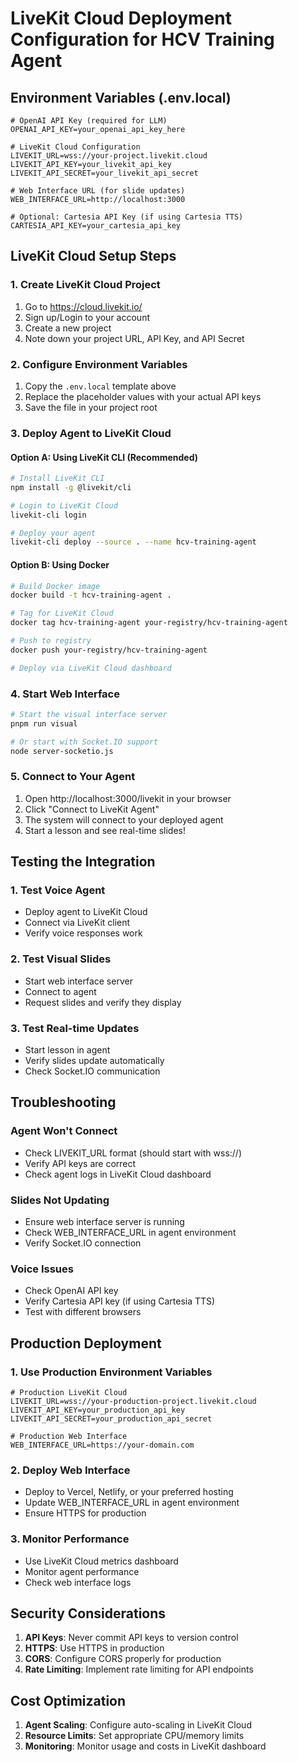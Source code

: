 # LiveKit Cloud Deployment Configuration for HCV Training Agent

## Environment Variables (.env.local)
```env
# OpenAI API Key (required for LLM)
OPENAI_API_KEY=your_openai_api_key_here

# LiveKit Cloud Configuration
LIVEKIT_URL=wss://your-project.livekit.cloud
LIVEKIT_API_KEY=your_livekit_api_key
LIVEKIT_API_SECRET=your_livekit_api_secret

# Web Interface URL (for slide updates)
WEB_INTERFACE_URL=http://localhost:3000

# Optional: Cartesia API Key (if using Cartesia TTS)
CARTESIA_API_KEY=your_cartesia_api_key
```

## LiveKit Cloud Setup Steps

### 1. Create LiveKit Cloud Project
1. Go to https://cloud.livekit.io/
2. Sign up/Login to your account
3. Create a new project
4. Note down your project URL, API Key, and API Secret

### 2. Configure Environment Variables
1. Copy the `.env.local` template above
2. Replace the placeholder values with your actual API keys
3. Save the file in your project root

### 3. Deploy Agent to LiveKit Cloud

#### Option A: Using LiveKit CLI (Recommended)
```bash
# Install LiveKit CLI
npm install -g @livekit/cli

# Login to LiveKit Cloud
livekit-cli login

# Deploy your agent
livekit-cli deploy --source . --name hcv-training-agent
```

#### Option B: Using Docker
```bash
# Build Docker image
docker build -t hcv-training-agent .

# Tag for LiveKit Cloud
docker tag hcv-training-agent your-registry/hcv-training-agent

# Push to registry
docker push your-registry/hcv-training-agent

# Deploy via LiveKit Cloud dashboard
```

### 4. Start Web Interface
```bash
# Start the visual interface server
pnpm run visual

# Or start with Socket.IO support
node server-socketio.js
```

### 5. Connect to Your Agent
1. Open http://localhost:3000/livekit in your browser
2. Click "Connect to LiveKit Agent"
3. The system will connect to your deployed agent
4. Start a lesson and see real-time slides!

## Testing the Integration

### 1. Test Voice Agent
- Deploy agent to LiveKit Cloud
- Connect via LiveKit client
- Verify voice responses work

### 2. Test Visual Slides
- Start web interface server
- Connect to agent
- Request slides and verify they display

### 3. Test Real-time Updates
- Start lesson in agent
- Verify slides update automatically
- Check Socket.IO communication

## Troubleshooting

### Agent Won't Connect
- Check LIVEKIT_URL format (should start with wss://)
- Verify API keys are correct
- Check agent logs in LiveKit Cloud dashboard

### Slides Not Updating
- Ensure web interface server is running
- Check WEB_INTERFACE_URL in agent environment
- Verify Socket.IO connection

### Voice Issues
- Check OpenAI API key
- Verify Cartesia API key (if using Cartesia TTS)
- Test with different browsers

## Production Deployment

### 1. Use Production Environment Variables
```env
# Production LiveKit Cloud
LIVEKIT_URL=wss://your-production-project.livekit.cloud
LIVEKIT_API_KEY=your_production_api_key
LIVEKIT_API_SECRET=your_production_api_secret

# Production Web Interface
WEB_INTERFACE_URL=https://your-domain.com
```

### 2. Deploy Web Interface
- Deploy to Vercel, Netlify, or your preferred hosting
- Update WEB_INTERFACE_URL in agent environment
- Ensure HTTPS for production

### 3. Monitor Performance
- Use LiveKit Cloud metrics dashboard
- Monitor agent performance
- Check web interface logs

## Security Considerations

1. **API Keys**: Never commit API keys to version control
2. **HTTPS**: Use HTTPS in production
3. **CORS**: Configure CORS properly for production
4. **Rate Limiting**: Implement rate limiting for API endpoints

## Cost Optimization

1. **Agent Scaling**: Configure auto-scaling in LiveKit Cloud
2. **Resource Limits**: Set appropriate CPU/memory limits
3. **Monitoring**: Monitor usage and costs in LiveKit dashboard
